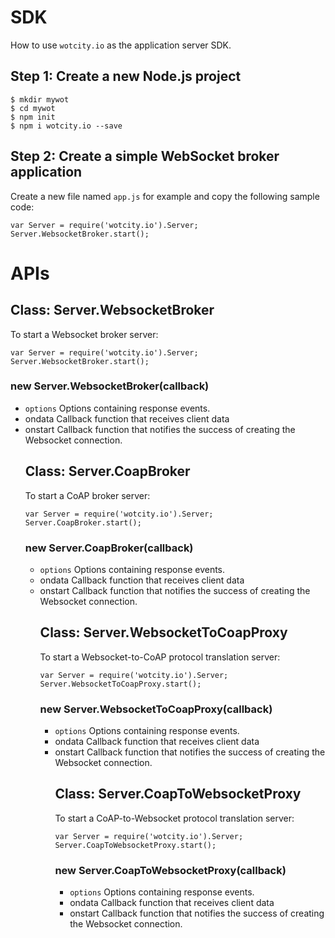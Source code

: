 # SDK

How to use ```wotcity.io``` as the application server SDK.

## Step 1: Create a new Node.js project

```
$ mkdir mywot
$ cd mywot
$ npm init
$ npm i wotcity.io --save
```

## Step 2: Create a simple WebSocket broker application

Create a new file named ```app.js``` for example and copy the following sample code:

```
var Server = require('wotcity.io').Server;
Server.WebsocketBroker.start();
```

# APIs

## Class: Server.WebsocketBroker

To start a Websocket broker server:

```
var Server = require('wotcity.io').Server;
Server.WebsocketBroker.start();
```

### new Server.WebsocketBroker(callback)

* ```options``` <Object> Options containing response events.
 * ondata <Function> Callback function that receives client data
 * onstart <function> Callback function that notifies the success of creating the Websocket connection.

## Class: Server.CoapBroker

To start a CoAP broker server:

```
var Server = require('wotcity.io').Server;
Server.CoapBroker.start();
```

### new Server.CoapBroker(callback)

* ```options``` <Object> Options containing response events.
 * ondata <Function> Callback function that receives client data
 * onstart <function> Callback function that notifies the success of creating the Websocket connection.

## Class: Server.WebsocketToCoapProxy

To start a Websocket-to-CoAP protocol translation server:

```
var Server = require('wotcity.io').Server;
Server.WebsocketToCoapProxy.start();
```

### new Server.WebsocketToCoapProxy(callback)

* ```options``` <Object> Options containing response events.
 * ondata <Function> Callback function that receives client data
 * onstart <function> Callback function that notifies the success of creating the Websocket connection.

## Class: Server.CoapToWebsocketProxy

To start a CoAP-to-Websocket protocol translation server:

```
var Server = require('wotcity.io').Server;
Server.CoapToWebsocketProxy.start();
```

### new Server.CoapToWebsocketProxy(callback)

* ```options``` <Object> Options containing response events.
 * ondata <Function> Callback function that receives client data
 * onstart <function> Callback function that notifies the success of creating the Websocket connection.
